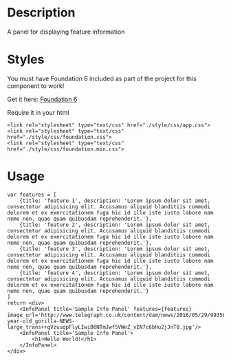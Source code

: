 # Description
A panel for displaying feature information

# Styles
You must have Foundation 6 included as part of the project for this component to work!

Get it here: [Foundation 6](http://foundation.zurb.com/sites/download.html/)

Require it in your html

```
<link rel="stylesheet" type="text/css" href="./style/css/app.css">
<link rel="stylesheet" type="text/css" href="./style/css/foundation.css">
<link rel="stylesheet" type="text/css" href="./style/css/foundation.min.css">
```

# Usage
```
var features = [
	{title: 'feature 1', description: 'Lorem ipsum dolor sit amet, consectetur adipisicing elit. Accusamus aliquid blanditiis commodi dolorem et ex exercitationem fuga hic id illo iste iusto labore nam nemo non, quae quam quibusdam reprehenderit.'},
	{title: 'feature 2', description: 'Lorem ipsum dolor sit amet, consectetur adipisicing elit. Accusamus aliquid blanditiis commodi dolorem et ex exercitationem fuga hic id illo iste iusto labore nam nemo non, quae quam quibusdam reprehenderit.'},
	{title: 'feature 3', description: 'Lorem ipsum dolor sit amet, consectetur adipisicing elit. Accusamus aliquid blanditiis commodi dolorem et ex exercitationem fuga hic id illo iste iusto labore nam nemo non, quae quam quibusdam reprehenderit.'},
	{title: 'feature 4', description: 'Lorem ipsum dolor sit amet, consectetur adipisicing elit. Accusamus aliquid blanditiis commodi dolorem et ex exercitationem fuga hic id illo iste iusto labore nam nemo non, quae quam quibusdam reprehenderit.'}
]
return <div>
	<InfoPanel title='Sample Info Panel' features={features} image_url='http://www.telegraph.co.uk/content/dam/news/2016/05/29/99356270_Harambe_a_17-year-old_gorilla-NEWS-large_trans++qVzuuqpFlyLIwiB6NTmJwfSVWeZ_vEN7c6bHu2jJnT8.jpg'/>
	<InfoPanel title='Sample Info Panel'>
		<h1>Hello World!</h1>
	</InfoPanel>
</div>

```
